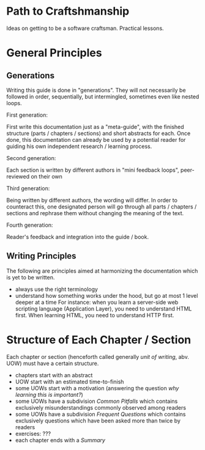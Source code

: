 # Path to Craftshmanship

Ideas on getting to be a software craftsman. Practical lessons.

# General Principles

Generations
-----------

Writing this guide is done in "generations". They will not necessarily be
followed in order, sequentially, but intermingled, sometimes even like nested
loops.

First generation:

First write this documentation just as a "meta-guide", with the finished
structure (parts / chapters / sections) and short abstracts for each. Once
done, this documentation can already be used by a potential reader for guiding
his own independent research / learning process.

Second generation:

Each section is written by different authors in "mini feedback loops",
peer-reviewed on their own

Third generation:

Being written by different authors, the wording will differ. In order to
counteract this, one designated person will go through all parts / chapters
/ sections and rephrase them without changing the meaning of the text.

Fourth generation:

Reader's feedback and integration into the guide / book.


Writing Principles
------------------

The following are principles aimed at harmonizing the documentation which is
yet to be written.

- always use the right terminology
- understand how something works under the hood, but go at most 1 level deeper
  at a time
  For instance: when you learn a server-side web scripting language (Application
  Layer), you need to understand HTML first.
  When learning HTML, you need to understand HTTP first.


# Structure of Each Chapter / Section

Each chapter or section (henceforth called generally *unit of writing*, abv.
UOW) must have a certain structure.

- chapters start with an abstract
- UOW start with an estimated time-to-finish
- some UOWs start with a motivation (answering the question *why learning
  this is important?*)
- some UOWs have a subdivision *Common Pitfalls* which contains exclusively
  misunderstandings commonly observed among readers
- some UOWs have a subdivision *Frequent Questions* which contains exclusively
  questions which have been asked more than twice by readers
- exercises: ???
- each chapter ends with a *Summary*
